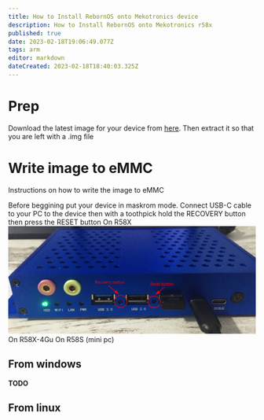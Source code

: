 ```yaml
---
title: How to Install RebornOS onto Mekotronics device
description: How to Install RebornOS onto Mekotronics r58x
published: true
date: 2023-02-18T19:06:49.077Z
tags: arm
editor: markdown
dateCreated: 2023-02-18T18:40:03.325Z
---
```


# Prep
Download the latest image for your device from [here](https://rebornos.org/download-arm).
Then extract it so that you are left with a .img file




# Write image to eMMC
Instructions on how to write the image to eMMC

Before beggining put your device in maskrom mode.
Connect USB-C cable to your PC to the device then with a toothpick hold the RECOVERY button then press the RESET button
On R58X
![r58x.png](/arm/r58x.png)
On R58X-4Gu
On R58S (mini pc)

## From windows
**TODO**
## From linux
